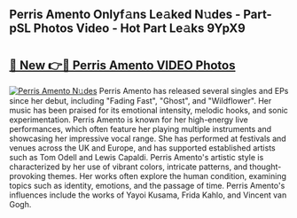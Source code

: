 ## Perris Amento Onlyf𝚊ns Le𝚊ked N𝚞des - Part-pSL Photos Video - Hot Part Le𝚊ks 9YpX9

# <h2><a href="http://ac13376.deff.icu/?id=Perris+Amento">🔗 New 👉🔴 Perris Amento VIDEO Photos</a></h2>

[![Perris Amento N𝚞des](https://i.imgur.com/rIISA9y.gif)](http://ac13376.deff.icu/?id=Perris+Amento)
Perris Amento has released several singles and EPs since her debut, including "Fading Fast", "Ghost", and "Wildflower". Her music has been praised for its emotional intensity, melodic hooks, and sonic experimentation. Perris Amento is known for her high-energy live performances, which often feature her playing multiple instruments and showcasing her impressive vocal range. She has performed at festivals and venues across the UK and Europe, and has supported established artists such as Tom Odell and Lewis Capaldi. Perris Amento's artistic style is characterized by her use of vibrant colors, intricate patterns, and thought-provoking themes. Her works often explore the human condition, examining topics such as identity, emotions, and the passage of time. Perris Amento's influences include the works of Yayoi Kusama, Frida Kahlo, and Vincent van Gogh.
